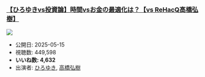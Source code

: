 ### [【ひろゆきvs投資論】時間vsお金の最適化は？【vs ReHacQ高橋弘樹】](https://www.youtube.com/watch?v=TihJEOouXVA)
[![](https://img.youtube.com/vi/TihJEOouXVA/sddefault.jpg)](https://www.youtube.com/watch?v=TihJEOouXVA)
-   公開日: 2025-05-15
-   視聴数: 449,598
-   **いいね数: 4,632**
-   出演者: [ひろゆき](/rehacq_fan/people/ひろゆき "wikilink"), [高橋弘樹](/rehacq_fan/people/高橋弘樹 "wikilink")
